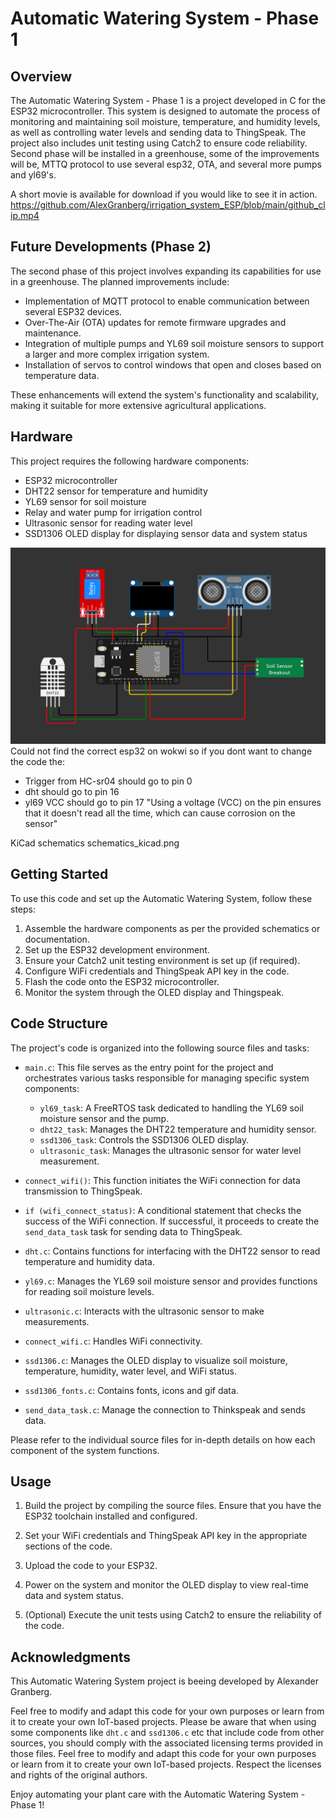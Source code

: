 
# Automatic Watering System - Phase 1

## Overview
The Automatic Watering System - Phase 1 is a project developed in C for the ESP32 microcontroller. This system is designed to automate the process of monitoring and maintaining soil moisture, temperature, and humidity levels, as well as controlling water levels and sending data to ThingSpeak. The project also includes unit testing using Catch2 to ensure code reliability.
Second phase will be installed in a greenhouse, some of the improvements will be, MTTQ protocol to use several esp32, OTA, and several more pumps and yl69's. 

A short movie is available for download if you would like to see it in action.
https://github.com/AlexGranberg/irrigation_system_ESP/blob/main/github_clip.mp4

## Future Developments (Phase 2)
The second phase of this project involves expanding its capabilities for use in a greenhouse. The planned improvements include:

- Implementation of MQTT protocol to enable communication between several ESP32 devices.
- Over-The-Air (OTA) updates for remote firmware upgrades and maintenance.
- Integration of multiple pumps and YL69 soil moisture sensors to support a larger and more complex irrigation system.
- Installation of servos to control windows that open and closes based on temperature data.

These enhancements will extend the system's functionality and scalability, making it suitable for more extensive agricultural applications.

## Hardware
This project requires the following hardware components:
- ESP32 microcontroller
- DHT22 sensor for temperature and humidity
- YL69 sensor for soil moisture
- Relay and water pump for irrigation control
- Ultrasonic sensor for reading water level
- SSD1306 OLED display for displaying sensor data and system status

![Project Hardware](schematics.png)
Could not find the correct esp32 on wokwi so if you dont want to change the code the:
- Trigger from HC-sr04 should go to pin 0
- dht should go to pin 16
- yl69 VCC should go to pin 17 "Using a voltage (VCC) on the pin ensures that it doesn't read all the time, which can cause corrosion on the sensor"

KiCad schematics 
schematics_kicad.png

## Getting Started
To use this code and set up the Automatic Watering System, follow these steps:
1. Assemble the hardware components as per the provided schematics or documentation.
2. Set up the ESP32 development environment.
3. Ensure your Catch2 unit testing environment is set up (if required).
4. Configure WiFi credentials and ThingSpeak API key in the code.
5. Flash the code onto the ESP32 microcontroller.
6. Monitor the system through the OLED display and Thingspeak.

## Code Structure

The project's code is organized into the following source files and tasks:

- `main.c`: This file serves as the entry point for the project and orchestrates various tasks responsible for managing specific system components:

    - `yl69_task`: A FreeRTOS task dedicated to handling the YL69 soil moisture sensor and the pump.
    - `dht22_task`: Manages the DHT22 temperature and humidity sensor.
    - `ssd1306_task`: Controls the SSD1306 OLED display.
    - `ultrasonic_task`: Manages the ultrasonic sensor for water level measurement.

- `connect_wifi()`: This function initiates the WiFi connection for data transmission to ThingSpeak.

- `if (wifi_connect_status)`: A conditional statement that checks the success of the WiFi connection. If successful, it proceeds to create the `send_data_task` task for sending data to ThingSpeak.

- `dht.c`: Contains functions for interfacing with the DHT22 sensor to read temperature and humidity data.

- `yl69.c`: Manages the YL69 soil moisture sensor and provides functions for reading soil moisture levels.

- `ultrasonic.c`: Interacts with the ultrasonic sensor to make measurements.

- `connect_wifi.c`: Handles WiFi connectivity.

- `ssd1306.c`: Manages the OLED display to visualize soil moisture, temperature, humidity, water level, and WiFi status.

- `ssd1306_fonts.c`: Contains fonts, icons and gif data.

- `send_data_task.c`: Manage the connection to Thinkspeak and sends data.

Please refer to the individual source files for in-depth details on how each component of the system functions.

## Usage
1. Build the project by compiling the source files. Ensure that you have the ESP32 toolchain installed and configured.

2. Set your WiFi credentials and ThingSpeak API key in the appropriate sections of the code.

3. Upload the code to your ESP32.

4. Power on the system and monitor the OLED display to view real-time data and system status.

5. (Optional) Execute the unit tests using Catch2 to ensure the reliability of the code.

## Acknowledgments
This Automatic Watering System project is beeing developed by Alexander Granberg.

Feel free to modify and adapt this code for your own purposes or learn from it to create your own IoT-based projects.
Please be aware that when using some components like `dht.c` and `ssd1306.c` etc that include code from other sources, you should comply with the associated licensing terms provided in those files. Feel free to modify and adapt this code for your own purposes or learn from it to create your own IoT-based projects. Respect the licenses and rights of the original authors.

Enjoy automating your plant care with the Automatic Watering System - Phase 1!
